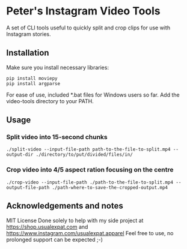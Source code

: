# Peter's Instagram Video Tools

A set of CLI tools useful to quickly split and crop clips for use with Instagram stories.

## Installation

Make sure you install necessary libraries:

```
pip install moviepy
pip install argparse
```

For ease of use, included *.bat files for Windows users so far. Add the video-tools directory to your PATH.

## Usage

### Split video into 15-second chunks

```
./split-video --input-file-path path-to-the-file-to-split.mp4 --output-dir ./directory/to/put/divided/files/in/
```

### Crop video into 4/5 aspect ration focusing on the centre

```
./crop-video --input-file-path ./path-to-the-file-to-split.mp4 --output-file-path ./path-where-to-save-the-cropped-output.mp4
```

### 


## Acknowledgements and notes

MIT License
Done solely to help with my side project at https://shop.usualexpat.com and https://www.instagram.com/usualexpat.apparel
Feel free to use, no prolonged support can be expected ;-)
